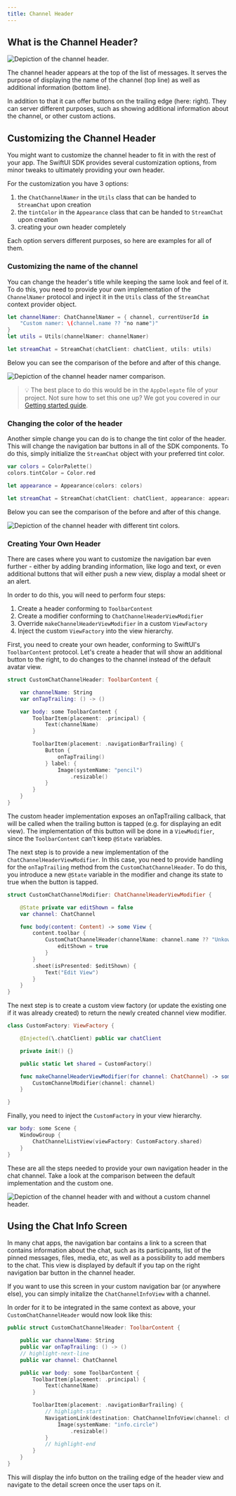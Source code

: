 ```yaml
---
title: Channel Header
---
```


## What is the Channel Header?

![Depiction of the channel header.](../../assets/channel-header-swiftui.png)

The channel header appears at the top of the list of messages. It serves the purpose of displaying the name of the channel (top line) as well as additional information (bottom line).

In addition to that it can offer buttons on the trailing edge (here: right). They can server different purposes, such as showing additional information about the channel, or other custom actions.

## Customizing the Channel Header

You might want to customize the channel header to fit in with the rest of your app. The SwiftUI SDK provides several customization options, from minor tweaks to ultimately providing your own header.

For the customization you have 3 options:

1. the `ChatChannelNamer` in the `Utils` class that can be handed to `StreamChat` upon creation
2. the `tintColor` in the `Appearance` class that can be handed to `StreamChat` upon creation
3. creating your own header completely

Each option servers different purposes, so here are examples for all of them.

### Customizing the name of the channel

You can change the header's title while keeping the same look and feel of it. To do this, you need to provide your own implementation of the `ChannelNamer` protocol and inject it in the `Utils` class of the `StreamChat` context provider object.

```swift
let channelNamer: ChatChannelNamer = { channel, currentUserId in
    "Custom namer: \(channel.name ?? "no name")"
}
let utils = Utils(channelNamer: channelNamer)

let streamChat = StreamChat(chatClient: chatClient, utils: utils)
```

Below you can see the comparison of the before and after of this change.

![Depiction of the channel header namer comparison.](../../assets/channel-header-namer.png)

> 💡 The best place to do this would be in the `AppDelegate` file of your project. Not sure how to set this one up? We got you covered in our [Getting started guide](../getting-started.md).

### Changing the color of the header

Another simple change you can do is to change the tint color of the header. This will change the navigation bar buttons in all of the SDK components. To do this, simply initialize the `StreamChat` object with your preferred tint color.

```swift
var colors = ColorPalette()
colors.tintColor = Color.red

let appearance = Appearance(colors: colors)

let streamChat = StreamChat(chatClient: chatClient, appearance: appearance)
```

Below you can see the comparison of the before and after of this change.

![Depiction of the channel header with different tint colors.](../../assets/channel-header-tint.png)

### Creating Your Own Header

There are cases where you want to customize the navigation bar even further - either by adding branding information, like logo and text, or even additional buttons that will either push a new view, display a modal sheet or an alert.

In order to do this, you will need to perform four steps:

1. Create a header conforming to `ToolbarContent`
2. Create a modifier conforming to `ChatChannelHeaderViewModifier`
3. Override `makeChannelHeaderViewModifier` in a custom `ViewFactory`
4. Inject the custom `ViewFactory` into the view hierarchy.

First, you need to create your own header, conforming to SwiftUI's `ToolbarContent` protocol. Let's create a header that will show an additional button to the right, to do changes to the channel instead of the default avatar view.

```swift
struct CustomChatChannelHeader: ToolbarContent {

    var channelName: String
    var onTapTrailing: () -> ()

    var body: some ToolbarContent {
        ToolbarItem(placement: .principal) {
            Text(channelName)
        }

        ToolbarItem(placement: .navigationBarTrailing) {
            Button {
                onTapTrailing()
            } label: {
                Image(systemName: "pencil")
                    .resizable()
            }
        }
    }
}
```

The custom header implementation exposes an onTapTrailing callback, that will be called when the trailing button is tapped (e.g. for displaying an edit view). The implementation of this button will be done in a `ViewModifier`, since the `ToolbarContent` can't keep `@State` variables.

The next step is to provide a new implementation of the `ChatChannelHeaderViewModifier`. In this case, you need to provide handling for the `onTapTrailing` method from the `CustomChatChannelHeader`. To do this, you introduce a new `@State` variable in the modifier and change its state to true when the button is tapped.

```swift
struct CustomChatChannelModifier: ChatChannelHeaderViewModifier {

    @State private var editShown = false
    var channel: ChatChannel

    func body(content: Content) -> some View {
        content.toolbar {
            CustomChatChannelHeader(channelName: channel.name ?? "Unkown") {
                editShown = true
            }
        }
        .sheet(isPresented: $editShown) {
            Text("Edit View")
        }
    }
}

```

The next step is to create a custom view factory (or update the existing one if it was already created) to return the newly created channel view modifier.

```swift
class CustomFactory: ViewFactory {

    @Injected(\.chatClient) public var chatClient

    private init() {}

    public static let shared = CustomFactory()

    func makeChannelHeaderViewModifier(for channel: ChatChannel) -> some ChatChannelHeaderViewModifier {
        CustomChannelModifier(channel: channel)
    }

}
```

Finally, you need to inject the `CustomFactory` in your view hierarchy.

```swift
var body: some Scene {
    WindowGroup {
        ChatChannelListView(viewFactory: CustomFactory.shared)
    }
}
```

These are all the steps needed to provide your own navigation header in the chat channel. Take a look at the comparison between the default implementation and the custom one.

![Depiction of the channel header with and without a custom channel header.](../../assets/channel-header-custom.png)

## Using the Chat Info Screen

In many chat apps, the navigation bar contains a link to a screen that contains information about the chat, such as its participants, list of the pinned messages, files, media, etc, as well as a possibility to add members to the chat. This view is displayed by default if you tap on the right navigation bar button in the channel header.

If you want to use this screen in your custom navigation bar (or anywhere else), you can simply initalize the `ChatChannelInfoView` with a channel.

In order for it to be integrated in the same context as above, your `CustomChatChannelHeader` would now look like this:

```swift
public struct CustomChatChannelHeader: ToolbarContent {

    public var channelName: String
    public var onTapTrailing: () -> ()
    // highlight-next-line
    public var channel: ChatChannel

    public var body: some ToolbarContent {
        ToolbarItem(placement: .principal) {
            Text(channelName)
        }

        ToolbarItem(placement: .navigationBarTrailing) {
            // highlight-start
            NavigationLink(destination: ChatChannelInfoView(channel: channel)) {
                Image(systemName: "info.circle")
                    .resizable()
            }
            // highlight-end
        }
    }
}
```

This will display the info button on the trailing edge of the header view and navigate to the detail screen once the user taps on it.
